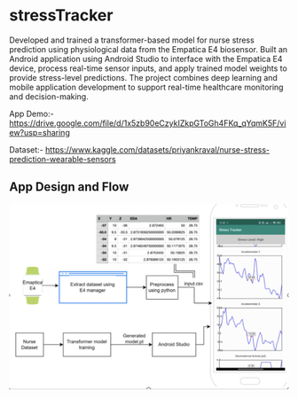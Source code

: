 # stressTracker

Developed and trained a transformer-based model for nurse stress prediction using physiological data from the Empatica E4 biosensor. Built an Android application using Android Studio to interface with the Empatica E4 device, process real-time sensor inputs, and apply trained model weights to provide stress-level predictions. The project combines deep learning and mobile application development to support real-time healthcare monitoring and decision-making.

App Demo:- https://drive.google.com/file/d/1x5zb90eCzykIZkpGToGh4FKq_qYqmK5F/view?usp=sharing

Dataset:- https://www.kaggle.com/datasets/priyankraval/nurse-stress-prediction-wearable-sensors

## App Design and Flow
![App Design and Flow](StressTrackerFlow.png)
